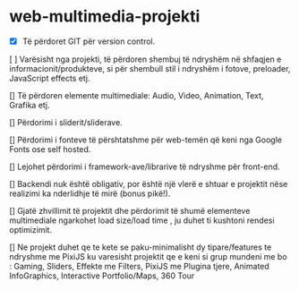 # web-multimedia-projekti
 
- [x] Të përdoret GIT për version control.

[ ] Varësisht nga projekti, të përdoren shembuj të ndryshëm në shfaqjen e informacionit/produkteve, si për shembull stil i ndryshëm i  fotove, preloader, JavaScript effects etj.

[] Të përdoren elemente multimediale: Audio, Video, Animation, Text, Grafika etj.

[] Përdorimi i sliderit/sliderave.

[] Përdorimi i fonteve të përshtatshme për web-temën që keni nga Google Fonts ose self hosted.

[] Lejohet përdorimi i framework-ave/librarive të ndryshme për front-end.

[] Backendi nuk është obligativ, por është një vlerë e shtuar e projektit nëse realizimi ka nderlidhje të mirë (bonus pikë!).

[] Gjatë zhvillimit të projektit dhe përdorimit të shumë elementeve multimediale ngarkohet load size/load time , ju duhet ti kushtoni rendesi optimizimit.

[] Ne projekt duhet qe te kete se paku-minimalisht dy tipare/features te ndryshme me PixiJS ku varesisht projektit qe e keni si grup mundeni me bo : Gaming, Sliders, Effekte me Filters, PixiJS me Plugina tjere, Animated InfoGraphics, Interactive Portfolio/Maps, 360 Tour 
